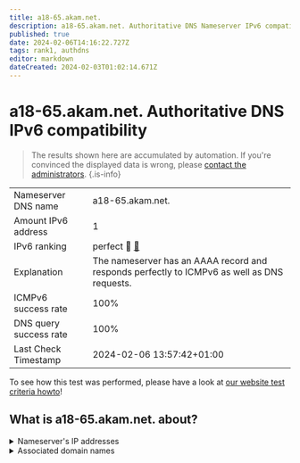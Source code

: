 ```yaml
---
title: a18-65.akam.net.
description: a18-65.akam.net. Authoritative DNS Nameserver IPv6 compatibility
published: true
date: 2024-02-06T14:16:22.727Z
tags: rank1, authdns
editor: markdown
dateCreated: 2024-02-03T01:02:14.671Z
---
```


# a18-65.akam.net. Authoritative DNS IPv6 compatibility

> The results shown here are accumulated by automation. If you're convinced the displayed data is wrong, please [contact the administrators](/howto/chat). 
{.is-info}




|   |   |
| - | - |
| Nameserver DNS name | a18-65.akam.net.
| Amount IPv6 address | 1
| IPv6 ranking | perfect :1st_place_medal: [🔗](/howto/ranking) |
| Explanation | The nameserver has an AAAA record and responds perfectly to ICMPv6 as well as DNS requests. |
| ICMPv6 success rate | 100%|
| DNS query success rate | 100% |
| Last Check Timestamp | 2024-02-06 13:57:42+01:00 |

To see how this test was performed, please have a look at [our website test criteria howto](/howto/testcriteria/authdns)!


## What is a18-65.akam.net. about?




<details>
<summary>Nameserver's IP addresses</summary>

2600:1480:4800::41

</details>



<details>
<summary>Associated domain names</summary>

home.barclays

www.rabobank.com

</details>
